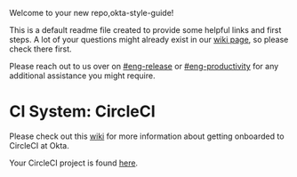 Welcome to your new repo,okta-style-guide!

This is a default readme file created to provide some helpful links and first steps.
A lot of your questions might already exist in our [wiki page](http://bit.ly/EngFAQ), so please check there first.

Please reach out to us over on [#eng-release](https://okta.slack.com/archives/C7L27G2Q5) or
[#eng-productivity](https://okta.slack.com/archives/C7LQ4U8T0) for any additional assistance you might require.
# CI System: CircleCI

Please check out this [wiki](https://oktawiki.atlassian.net/wiki/spaces/ESS/pages/2670692460/Circle+CI+User+Guide)
for more information about getting onboarded to CircleCI at Okta.

Your CircleCI project is found [here](https://app.circleci.com/pipelines/github/okta/okta-style-guide).
